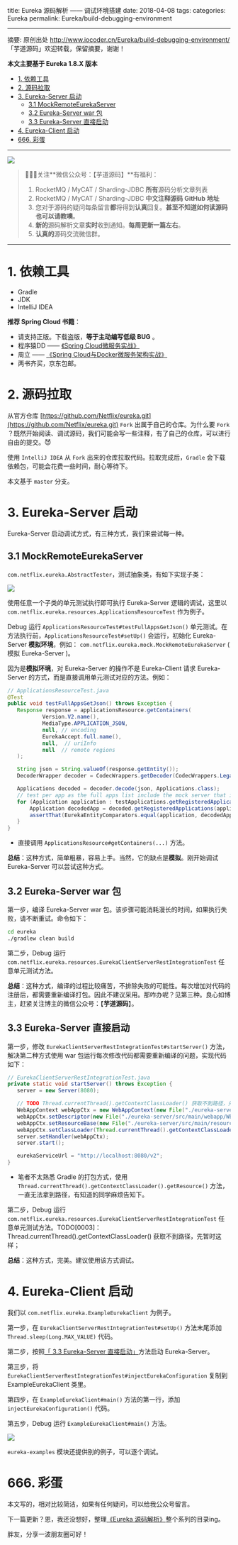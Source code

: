 title: Eureka 源码解析 —— 调试环境搭建
date: 2018-04-08
tags:
categories: Eureka
permalink: Eureka/build-debugging-environment

---

摘要: 原创出处 http://www.iocoder.cn/Eureka/build-debugging-environment/ 「芋道源码」欢迎转载，保留摘要，谢谢！

**本文主要基于 Eureka 1.8.X 版本** 

- [1. 依赖工具](#)
- [2. 源码拉取](#)
- [3. Eureka-Server 启动](#)
	- [3.1 MockRemoteEurekaServer](#)
	- [3.2 Eureka-Server war 包](#)
	- [3.3 Eureka-Server 直接启动](#)
- [4. Eureka-Client 启动](#)
- [666. 彩蛋](#)

---

![](http://www.iocoder.cn/images/common/wechat_mp_2017_07_31.jpg)

> 🙂🙂🙂关注**微信公众号：【芋道源码】**有福利：  
> 1. RocketMQ / MyCAT / Sharding-JDBC **所有**源码分析文章列表  
> 2. RocketMQ / MyCAT / Sharding-JDBC **中文注释源码 GitHub 地址**  
> 3. 您对于源码的疑问每条留言**都**将得到**认真**回复。**甚至不知道如何读源码也可以请教噢**。  
> 4. **新的**源码解析文章**实时**收到通知。**每周更新一篇左右**。  
> 5. **认真的**源码交流微信群。

---

# 1. 依赖工具

* Gradle
* JDK
* IntelliJ IDEA

**推荐 Spring Cloud 书籍**：

* 请支持正版。下载盗版，**等于主动编写低级 BUG** 。
* 程序猿DD —— [《Spring Cloud微服务实战》](https://union-click.jd.com/jdc?d=505Twi)
* 周立 —— [《Spring Cloud与Docker微服务架构实战》](https://union-click.jd.com/jdc?d=k3sAaK)
* 两书齐买，京东包邮。

# 2. 源码拉取

从官方仓库 [https://github.com/Netflix/eureka.git](https://github.com/Netflix/eureka.git) `Fork` 出属于自己的仓库。为什么要 `Fork` ？既然开始阅读、调试源码，我们可能会写一些注释，有了自己的仓库，可以进行自由的提交。😈

使用 `IntelliJ IDEA` 从 `Fork` 出来的仓库拉取代码。拉取完成后，`Gradle` 会下载依赖包，可能会花费一些时间，耐心等待下。

本文基于 `master` 分支。

# 3. Eureka-Server 启动

Eureka-Server 启动调试方式，有三种方式，我们来尝试每一种。

## 3.1 MockRemoteEurekaServer

`com.netflix.eureka.AbstractTester`，测试抽象类，有如下实现子类：

![](http://www.iocoder.cn/images/Eureka/2018_04_08/01.png)

使用任意一个子类的单元测试执行即可执行 Eureka-Server 逻辑的调试，这里以 `com.netflix.eureka.resources.ApplicationsResourceTest` 作为例子。

Debug 运行 `ApplicationsResourceTest#testFullAppsGetJson()` 单元测试。在方法执行前，`ApplicationsResourceTest#setUp()` 会运行，初始化 Eureka-Server **模拟环境**，例如：
`com.netflix.eureka.mock.MockRemoteEurekaServer` ( 模拟 Eureka-Server )。

因为是**模拟环境**，对 Eureka-Server 的操作不是 Eureka-Client 请求 Eureka-Server 的方式，而是直接调用单元测试对应的方法。例如：

```Java
// ApplicationsResourceTest.java
@Test
public void testFullAppsGetJson() throws Exception {
   Response response = applicationsResource.getContainers(
           Version.V2.name(),
           MediaType.APPLICATION_JSON,
           null, // encoding
           EurekaAccept.full.name(),
           null,  // uriInfo
           null  // remote regions
   );

   String json = String.valueOf(response.getEntity());
   DecoderWrapper decoder = CodecWrappers.getDecoder(CodecWrappers.LegacyJacksonJson.class);

   Applications decoded = decoder.decode(json, Applications.class);
   // test per app as the full apps list include the mock server that is not part of the test apps
   for (Application application : testApplications.getRegisteredApplications()) {
       Application decodedApp = decoded.getRegisteredApplications(application.getName());
       assertThat(EurekaEntityComparators.equal(application, decodedApp), is(true));
   }
}
```

* 直接调用 `ApplicationsResource#getContainers(...)` 方法。

**总结**：这种方式，简单粗暴，容易上手。当然，它的缺点是**模拟**。刚开始调试 Eureka-Server 可以尝试这种方式。

## 3.2 Eureka-Server war 包

第一步，编译 Eureka-Server war 包。该步骤可能消耗漫长的时间，如果执行失败，请不断重试。命令如下：

```bash
cd eureka
./gradlew clean build
```

第二步，Debug 运行`com.netflix.eureka.resources.EurekaClientServerRestIntegrationTest` 任意单元测试方法。

**总结**：这种方式，编译的过程比较痛苦，不排除失败的可能性。每次增加对代码的注册后，都需要重新编译打包。因此不建议采用。那咋办呢？见第三种。良心如博主，赶紧关注博主的微信公众号：【**芋道源码**】。

## 3.3 Eureka-Server 直接启动

第一步，修改 `EurekaClientServerRestIntegrationTest#startServer()` 方法，解决第二种方式使用 war 包运行每次修改代码都需要重新编译的问题，实现代码如下：

```Java
// EurekaClientServerRestIntegrationTest.java
private static void startServer() throws Exception {
   server = new Server(8080);

   // TODO Thread.currentThread().getContextClassLoader() 获取不到路径，先暂时这样；
   WebAppContext webAppCtx = new WebAppContext(new File("./eureka-server/src/main/webapp").getAbsolutePath(), "/");
   webAppCtx.setDescriptor(new File("./eureka-server/src/main/webapp/WEB-INF/web.xml").getAbsolutePath());
   webAppCtx.setResourceBase(new File("./eureka-server/src/main/resources").getAbsolutePath());
   webAppCtx.setClassLoader(Thread.currentThread().getContextClassLoader());
   server.setHandler(webAppCtx);
   server.start();

   eurekaServiceUrl = "http://localhost:8080/v2";
}
```

* 笔者不太熟悉 Gradle 的打包方式，使用 `Thread.currentThread().getContextClassLoader().getResource()` 方法，一直无法拿到路径，有知道的同学麻烦告知下。

第二步，Debug 运行`com.netflix.eureka.resources.EurekaClientServerRestIntegrationTest` 任意单元测试方法。TODO[0003]：Thread.currentThread().getContextClassLoader() 获取不到路径，先暂时这样；

**总结**：这种方式，完美。建议使用该方式调试。

# 4. Eureka-Client 启动

我们以 `com.netflix.eureka.ExampleEurekaClient` 为例子。

第一步，在 `EurekaClientServerRestIntegrationTest#setUp()` 方法末尾添加 `Thread.sleep(Long.MAX_VALUE)` 代码。

第二步，按照[「 3.3 Eureka-Server 直接启动」](#)方法启动 Eureka-Server。

第三步，将 `EurekaClientServerRestIntegrationTest#injectEurekaConfiguration` 复制到 ExampleEurekaClient 类里。

第四步，在 `ExampleEurekaClient#main()` 方法的第一行，添加 `injectEurekaConfiguration()` 代码。

第五步，Debug 运行 `ExampleEurekaClient#main()` 方法。

![](http://www.iocoder.cn/images/Eureka/2018_04_08/02.png)

`eureka-examples` 模块还提供别的例子，可以逐个调试。

# 666. 彩蛋

本文写的，相对比较简洁，如果有任何疑问，可以给我公众号留言。

下一篇更新？恩，我还没想好，整理[《Eureka 源码解析》](#)整个系列的目录ing。

胖友，分享一波朋友圈可好！


